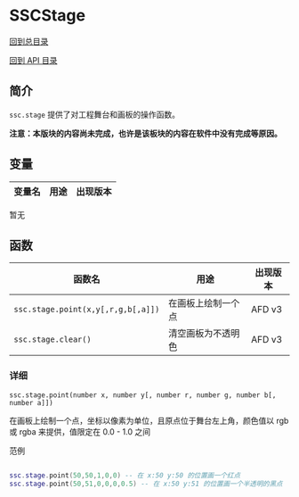 # SSCStage

[回到总目录](../index.md#目录)

[回到 API 目录](menu.md#api-目录)

## 简介

`ssc.stage` 提供了对工程舞台和画板的操作函数。

**注意：本版块的内容尚未完成，也许是该板块的内容在软件中没有完成等原因。**

## 变量

变量名|用途|出现版本
-|-|-
暂无

## 函数

函数名|用途|出现版本
-|-|-
`ssc.stage.point(x,y[,r,g,b[,a]])`|在画板上绘制一个点|AFD v3
`ssc.stage.clear()`|清空画板为不透明色|AFD v3

### 详细

`ssc.stage.point(number x, number y[, number r, number g, number b[, number a]])`

在画板上绘制一个点，坐标以像素为单位，且原点位于舞台左上角，颜色值以 rgb 或 rgba 来提供，值限定在 0.0 - 1.0 之间

范例

```lua

ssc.stage.point(50,50,1,0,0) -- 在 x:50 y:50 的位置画一个红点
ssc.stage.point(50,51,0,0,0,0.5) -- 在 x:50 y:51 的位置画一个半透明的黑点

```

